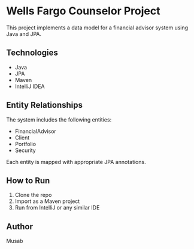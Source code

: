 # Wells Fargo Counselor Project

This project implements a data model for a financial advisor system using Java and JPA.

## Technologies
- Java
- JPA
- Maven
- IntelliJ IDEA

## Entity Relationships
The system includes the following entities:
- FinancialAdvisor
- Client
- Portfolio
- Security

Each entity is mapped with appropriate JPA annotations.

## How to Run
1. Clone the repo
2. Import as a Maven project
3. Run from IntelliJ or any similar IDE

## Author
Musab
